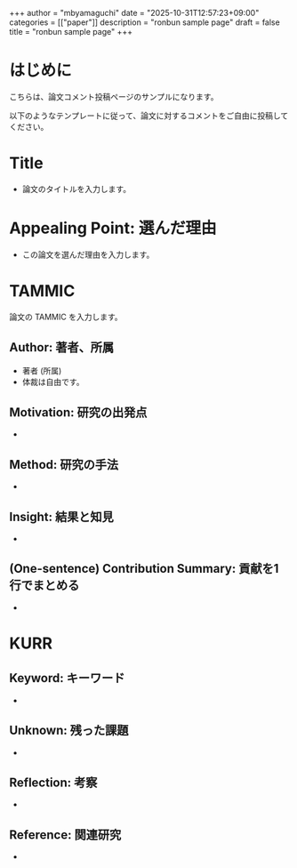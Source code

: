 +++
author = "mbyamaguchi"
date = "2025-10-31T12:57:23+09:00"
categories = [["paper"]]
description = "ronbun sample page"
draft = false
title = "ronbun sample page"
+++

# はじめに

こちらは、論文コメント投稿ページのサンプルになります。

以下のようなテンプレートに従って、論文に対するコメントをご自由に投稿してください。

# Title
- 論文のタイトルを入力します。

# Appealing Point: 選んだ理由

- この論文を選んだ理由を入力します。

# TAMMIC

論文の TAMMIC を入力します。

## Author: 著者、所属
- 著者 (所属)
- 体裁は自由です。

## Motivation: 研究の出発点
- 

## Method: 研究の手法
- 

## Insight: 結果と知見
- 

## (One-sentence) Contribution Summary: 貢献を1行でまとめる
- 

# KURR

## Keyword: キーワード
- 

## Unknown: 残った課題
-

## Reflection: 考察
- 

## Reference: 関連研究
-
